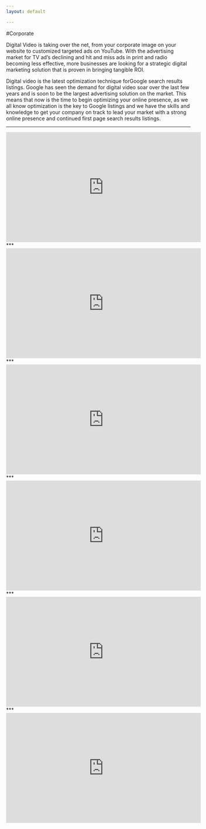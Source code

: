 ```yaml
---
layout: default

---
```


#Corporate
 
Digital Video is taking over the net, from your corporate image on your website to customized targeted ads on YouTube. With the advertising market for TV ad’s declining and hit and miss ads in print and radio becoming less effective, more businesses are looking for a strategic digital marketing solution that is proven in bringing tangible ROI. 

Digital video is the latest optimization technique forGoogle search results listings. Google has seen the demand for digital video soar over the last few years and is soon to be the largest advertising solution on the market. This means that now is the time to begin optimizing your online presence, as we all know optimization is the key to Google listings and we have the skills and knowledge to get your company on track to lead your market with a strong online presence and continued first page search results listings.




***
<iframe width="532" height="300" 
	src="http://smb.somedia.net/videoembed-iframe.php?nid=21505&autoplay=false" 
	frameborder="0" allowfullscreen></iframe>

<br>
*** 
<iframe width="532" height="300" 
	src="http://smb.somedia.net/videoembed-iframe.php?nid=19999&autoplay=false" 
	frameborder="0" allowfullscreen></iframe>

<br>
 ***
<iframe width="532" height="300" 
	src="http://smb.somedia.net/videoembed-iframe.php?nid=21761&autoplay=false" 
	frameborder="0" allowfullscreen></iframe>

<br> 
***
<iframe width="532" height="300" 
	src="http://smb.somedia.net/videoembed-iframe.php?nid=21089&autoplay=false" 
	frameborder="0" allowfullscreen></iframe>
 
<br>
 ***
<iframe width="532" height="300" 
	src="http://smb.somedia.net/videoembed-iframe.php?nid=21013&autoplay=false" 
	frameborder="0" allowfullscreen></iframe>

<br>
 ***
<iframe width="532" height="300" 
	src="http://smb.somedia.net/videoembed-iframe.php?nid=19578&autoplay=false" 
	frameborder="0" allowfullscreen></iframe>
	
